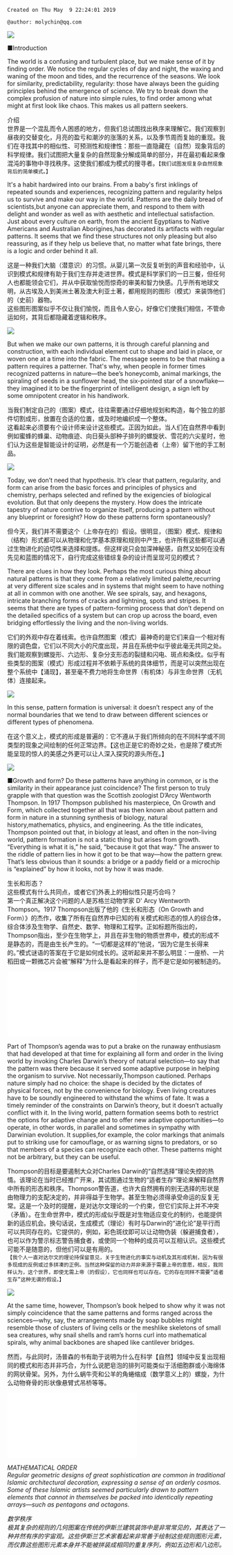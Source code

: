 ```
Created on Thu May  9 22:24:01 2019

@author: molychin@qq.com
```

![](res/pin_002.png)

■Introduction

The world is a confusing and turbulent place, but we make sense of it by finding order. We notice the regular cycles of day and night, the waxing and waning of the moon and tides, and the recurrence of the seasons. We look for similarity, predictability, regularity: those have always been the guiding principles behind the emergence of science. We try to break down the complex profusion of nature into simple rules, to find order among what might at first look like chaos. This makes us all pattern seekers.

介绍    
世界是一个混乱而令人困惑的地方，但我们总试图找出秩序来理解它。我们观察到昼夜的交替变化，月亮的盈亏和潮汐的涨落的关系，以及季节周而复始的重现。我们在寻找其中的相似性、可预测性和规律性：那些一直隐藏在（自然）现象背后的科学规律。我们试图把大量复杂的自然现象分解成简单的部分，并在最初看起来像混沌的事物中寻找秩序。这使我们都成为模式的搜寻者。`【我们试图发现复杂自然现象背后的简单模式。】`

It's a habit hardwired into our brains. From a baby's first inklings of repeated sounds and experiences, recognizing pattern and regularity  helps us to survive and make our way in the world. Patterns are the daily bread of scientists,but anyone can appreciate them, and respond to them with delight and wonder as well as with aesthetic and intellectual satisfaction. Just about every culture on earth, from the ancient Egyptians to Native Americans and Australian Aborigines,has decorated its artifacts with regular patterns.
It seems that we find these structures not only pleasing but also reassuring, as if they help us believe that, no matter what fate brings, there is a logic and order behind it all.

这是一种我们大脑（潜意识）的习惯。从婴儿第一次反复听到的声音和经验中，认识到模式和规律有助于我们生存并走进世界。模式是科学家们的一日三餐，但任何人也都能领会它们，并从中获取愉悦而惊奇的审美和智力快感。几乎所有地球文明，从古埃及人到美洲土著及澳大利亚土著，都用规则的图形（模式）来装饰他们的（史前）器物。    
这些图形图案似乎不仅让我们愉悦，而且令人安心，好像它们使我们相信，不管命运如何，其背后都隐藏着逻辑和秩序。  
    
![](res/pin_004.jpg)

But when we make our own patterns, it is through careful planning and construction, with each individual element cut to shape and laid in place, or woven one at a time into the fabric.
The message seems to be that making a pattern requires a patterner. That's why, when people in former times recognized patterns in nature—the bee’s honeycomb, animal markings, the spiraling of seeds in a sunflower head, the six-pointed star of a snowflake—they imagined it to be the fingerprint of intelligent design, a sign left by some omnipotent creator in his handiwork.

当我们制定自己的（图案）模式，往往需要通过仔细地规划和构造，每个独立的部件切割成形，放置在合适的位置，或及时地编织成一个整体。  
这看起来必须要有个设计师来设计这些模式。正因为如此，当人们在自然界中看到例如蜜蜂的蜂巢、动物痕迹、向日葵头部种子排列的螺旋状、雪花的六尖星时，他们认为这些是智能设计的证明，必然是有一个万能创造者（上帝）留下他的手工制品。

![](res/pin_005.jpg)

Today, we don’t need that hypothesis. It’s clear that pattern, regularity, and form can arise from the basic forces and principles of physics and chemistry, perhaps selected and refined by the exigencies of biological evolution. But that only deepens the mystery. How does the intricate tapestry of nature contrive to organize itself, producing a pattern without any blueprint or foresight? How do these patterns form spontaneously? 

但今天，我们并不需要这个（上帝存在的）假设。很明显，（图案）模式、规律和（结构）形式都可以从物理和化学基本原理和规则中产生，也许所有这些都可以通过生物进化的迫切性来选择和提炼。但这样说只会加深神秘感，自然又如何在没有先见和蓝图的情况下，自行完成这些错综复杂的设计而呈现可见的模式？

There are clues in how they look. Perhaps the most curious thing about natural patterns is that they come from a relatively limited palette,recurring at very different size scales and in systems that might seem to have nothing at all in common with one another. We see spirals, say, and hexagons, intricate branching forms of cracks and lightning, spots and stripes. It seems that there are types of pattern-forming process that don’t depend on the detailed specifics of a system but can crop up across the board, even bridging effortlessly the living and the non-living worlds.

它们的外观中存在着线索。也许自然图案（模式）最神奇的是它们来自一个相对有限的调色盘，它们以不同大小的尺度出现，并且在系统中似乎彼此毫无共同之处。我们能观察到螺旋形、六边形、复杂分支形态的裂缝和闪电、斑点和条纹。似乎有些类型的图案（模式）形成过程并不依赖于系统的具体细节，而是可以突然出现在整个系统中【涌现】，甚至毫不费力地将生命世界（有机体）与非生命世界（无机体）连接起来。

![](res/pin_006.jpg)

In this sense, pattern formation is universal: it doesn’t respect any of the normal boundaries that we tend to draw between different sciences or different types of phenomena.

在这个意义上，模式的形成是普遍的：它不遵从于我们所倾向的在不同科学或不同类型的现象之间绘制的任何正常边界。【这也正是它的奇妙之处，也是除了模式所能呈现的惊人的美感之外更可以让人深入探究的源头所在。】

![](res/pin_003.png)

■Growth and form?
Do these patterns have anything in common, or is the similarity in their appearance just coincidence? The first person to truly grapple with that question was the Scottish zoologist  D’Arcy Wentworth Thompson. In 1917 Thompson published his masterpiece, On Growth and Form, which collected together all that was then known about pattern and form in nature in a stunning synthesis of biology, natural history,mathematics, physics, and engineering. As the title indicates, Thompson pointed out that, in biology at least, and often in the non-living world, pattern formation is not a static thing but arises from growth. “Everything is what it is,” he said, “because it got that way.” The answer to the riddle of pattern lies in how it got to be that way—how the pattern grew. That’s less obvious than it sounds: a bridge or a paddy field or a microchip is “explained” by how it looks, not by how it was made.

生长和形态？  
这些模式有什么共同点，或者它们外表上的相似性只是巧合吗？  
第一个真正解决这个问题的人是苏格兰动物学家 D' Arcy Wentworth Thompson。1917  Thompson出版了他的《生长和形态（On Growth and Form）》的杰作，收集了所有在自然界中已知的有关模式和形态的惊人的综合体，综合体涉及生物学、自然史、数学、物理和工程学。正如标题所指出的， Thompson指出，至少在生物学上，并且在非生物的物质世界中，模式的形成不是静态的，而是由生长产生的。“一切都是这样的”他说，“因为它是生长得来的。”模式谜语的答案在于它是如何成长的。这听起来并不那么明显：一座桥、一片稻田或一颗微芯片会被“解释”为什么是看起来的样子，而不是它是如何被制造的。   

![](res/pin_007.pgn)

Part of Thompson’s agenda was to put a brake on the runaway enthusiasm that had developed at that time for explaining all form and order in the living world by invoking Charles Darwin’s theory of natural selection—to say that the pattern was there because it served some adaptive purpose in helping the organism to survive. Not necessarily,Thompson cautioned. Perhaps nature simply had no choice: the shape is decided by the dictates of physical forces, not by the convenience for biology. Even living creatures have to be soundly engineered to withstand the whims of fate. It was a timely reminder of the constraints on Darwin’s theory, but it doesn’t actually conflict with it. In the living world, pattern formation seems both to restrict the options for adaptive change and to offer new adaptive opportunities—to operate, in other words, in parallel and sometimes in sympathy with Darwinian evolution. It supplies,for example, the color markings that animals put to striking use for camouflage, or as warning signs to predators, or so that members of a species can recognize each other. These patterns might not be arbitrary, but they can be useful.

Thompson的目标是要遏制大众对Charles Darwin的“自然选择”理论失控的热情。该理论在当时已经推广开来，其试图通过生物的“适者生存”理论来解释自然界中所有的形态和秩序。Thompson警告道，也许大自然拥有的别无选择的形状是由物理力的支配决定的，并非得益于生物学。甚至生物必须得承受命运的反复无常。这是一个及时的提醒，是对达尔文理论的一个约束，但它们实际上并不冲突（矛盾）。在生命世界中，模式的形成似乎既是对生物适应变化的制约，也能提供新的适应机会。换句话说，生成模式（理论）有时与Darwin的“进化论”是平行而可以共同存在的。它提供的，例如，彩色斑纹即可以让动物伪装（躲避捕食者），也可以作为警示标志警告捕食者，或使同一个物种的成员可以互相认识。这些模式可能不是随意的，但他们可以是有用的。  
`【我个人一直对达尔文的理论持保留意见，关于生物进化的事实与动机及其形成机制，因为有很多现成的反例或过多拼凑的正例。当然这种保留的动力并非来源于需要上帝的意愿，相反，我同样认为，这个世界，即使无需上帝（的假设），它也同样也可以存在。它的存在同样不需要“适者生存”这种无谓的假设。】`

![](res/pin_008.jpg)

At the same time, however, Thompson’s book helped to show why it was not simply coincidence that the same patterns and forms ranged across the sciences—why, say, the arrangements made by soap bubbles might resemble  those of clusters of living cells or the meshlike skeletons of small sea creatures, why snail  shells and ram’s horns curl into mathematical spirals, why animal backbones are shaped like cantilever bridges.

然而，与此同时，汤普森的书有助于说明为什么在科学【自然】领域中反复出现相同的模式和形态并非巧合，为什么说肥皂泡的排列可能类似于活细胞群或小海绵体的网状骨架。另外，为什么蜗牛壳和公羊的角蜷缩成（数学意义上的）螺旋，为什么动物脊骨的形状像悬臂式吊桥等等。

![](res/pin_010.pgn)

*MATHEMATICAL ORDER  
Regular geometric designs of great sophistication are common in traditional Islamic architectural
decoration, expressing a sense of an orderly cosmos. Some of these Islamic artists seemed particularly drawn to pattern elements that cannot in themselves be packed into identically repeating arrays—such as pentagons and octagons.*

*数学秩序  
极其复杂的规则的几何图案在传统的伊斯兰建筑装饰中是非常常见的，其表达了一种井然有序的宇宙观。这些伊斯兰艺术家看起来非常善于绘制这些规则图形元素，而仅靠这些图形元素本身并不能被拼装成相同的重复序列，例如五边形和八边形。*










